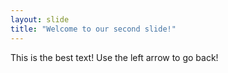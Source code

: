 ```yaml
---
layout: slide
title: "Welcome to our second slide!"
---
```

This is the best text!
Use the left arrow to go back!
